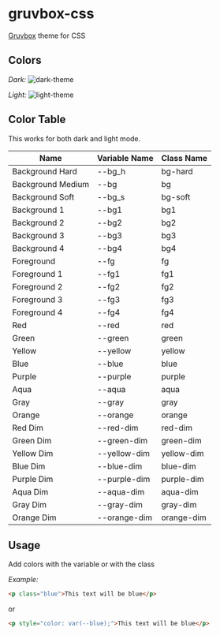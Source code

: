 # gruvbox-css
[Gruvbox](https://github.com/morhetz/gruvbox) theme for CSS

## Colors

*Dark:*
![dark-theme](https://i.imgur.com/jI7FyaT.png)

*Light:*
![light-theme](https://i.imgur.com/qLrPORj.png)

## Color Table

This works for both dark and light mode.

| Name              | Variable Name | Class Name |
| ----------------- | ------------- | ---------- |
| Background Hard   | --bg_h        | bg-hard    |
| Background Medium | --bg          | bg         |
| Background Soft   | --bg_s        | bg-soft    |
| Background 1      | --bg1         | bg1        |
| Background 2      | --bg2         | bg2        |
| Background 3      | --bg3         | bg3        |
| Background 4      | --bg4         | bg4        |
| Foreground        | --fg          | fg         |
| Foreground 1      | --fg1         | fg1        |
| Foreground 2      | --fg2         | fg2        |
| Foreground 3      | --fg3         | fg3        |
| Foreground 4      | --fg4         | fg4        |
| Red               | --red         | red        |
| Green             | --green       | green      |
| Yellow            | --yellow      | yellow     |
| Blue              | --blue        | blue       |
| Purple            | --purple      | purple     |
| Aqua              | --aqua        | aqua       |
| Gray              | --gray        | gray       |
| Orange            | --orange      | orange     |
| Red Dim           | --red-dim     | red-dim    |
| Green Dim         | --green-dim   | green-dim  |
| Yellow Dim        | --yellow-dim  | yellow-dim |
| Blue Dim          | --blue-dim    | blue-dim   |
| Purple Dim        | --purple-dim  | purple-dim |
| Aqua Dim          | --aqua-dim    | aqua-dim   |
| Gray Dim          | --gray-dim    | gray-dim   |
| Orange Dim        | --orange-dim  | orange-dim |

## Usage

Add colors with the variable or with the class

*Example:*
```html
<p class="blue">This text will be blue</p>
```
or 

```html
<p style="color: var(--blue);">This text will be blue</p>
```
